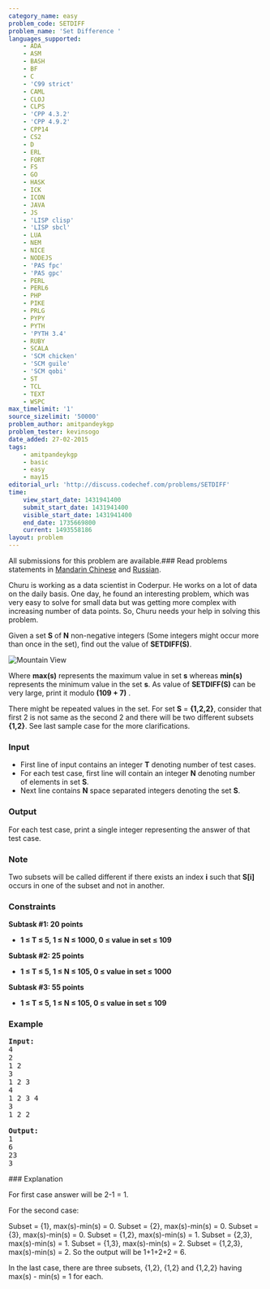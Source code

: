 ```yaml
---
category_name: easy
problem_code: SETDIFF
problem_name: 'Set Difference '
languages_supported:
    - ADA
    - ASM
    - BASH
    - BF
    - C
    - 'C99 strict'
    - CAML
    - CLOJ
    - CLPS
    - 'CPP 4.3.2'
    - 'CPP 4.9.2'
    - CPP14
    - CS2
    - D
    - ERL
    - FORT
    - FS
    - GO
    - HASK
    - ICK
    - ICON
    - JAVA
    - JS
    - 'LISP clisp'
    - 'LISP sbcl'
    - LUA
    - NEM
    - NICE
    - NODEJS
    - 'PAS fpc'
    - 'PAS gpc'
    - PERL
    - PERL6
    - PHP
    - PIKE
    - PRLG
    - PYPY
    - PYTH
    - 'PYTH 3.4'
    - RUBY
    - SCALA
    - 'SCM chicken'
    - 'SCM guile'
    - 'SCM qobi'
    - ST
    - TCL
    - TEXT
    - WSPC
max_timelimit: '1'
source_sizelimit: '50000'
problem_author: amitpandeykgp
problem_tester: kevinsogo
date_added: 27-02-2015
tags:
    - amitpandeykgp
    - basic
    - easy
    - may15
editorial_url: 'http://discuss.codechef.com/problems/SETDIFF'
time:
    view_start_date: 1431941400
    submit_start_date: 1431941400
    visible_start_date: 1431941400
    end_date: 1735669800
    current: 1493558186
layout: problem
---
```

All submissions for this problem are available.###  Read problems statements in [Mandarin Chinese](http://www.codechef.com/download/translated/MAY15/mandarin/SETDIFF.pdf) and [Russian](http://www.codechef.com/download/translated/MAY15/russian/SETDIFF.pdf).

Churu is working as a data scientist in Coderpur. He works on a lot of data on the daily basis. One day, he found an interesting problem, which was very easy to solve for small data but was getting more complex with increasing number of data points. So, Churu needs your help in solving this problem.

 Given a set **S** of **N** non-negative integers (Some integers might occur more than once in the set), find out the value of **SETDIFF(S)**.

![Mountain View](/download/extimages/accad1ef4ade08d05cd52ee301870624.png)

Where **max(s)** represents the maximum value in set **s** whereas **min(s)** represents the minimum value in the set **s**.
As value of  **SETDIFF(S)** can be very large, print it modulo  **(109 + 7)** .

There might be repeated values in the set. For set **S** = **{1,2,2}**, consider that first 2 is not same as the second 2 and there will be two different subsets **{1,2}**. See last sample case for the more clarifications.

### Input

- First line of input contains an integer **T** denoting number of test cases.
- For each test case, first line will contain an integer **N** denoting number of elements in set **S**.
- Next line contains **N** space separated integers denoting the set **S**.

### Output

For each test case, print a single integer representing the answer of that test case.

### Note

Two subsets will be called different if there exists an index **i** such that **S\[i\]** occurs in one of the subset and not in another.

### Constraints

**Subtask #1: 20 points**

- **1 ≤ T ≤ 5, 1 ≤ N ≤ 1000, 0 ≤ value in set ≤ 109**

**Subtask #2: 25 points**

- **1 ≤ T ≤ 5, 1 ≤ N ≤ 105, 0 ≤ value in set ≤ 1000**

**Subtask #3: 55 points**

- **1 ≤ T ≤ 5, 1 ≤ N ≤ 105, 0 ≤ value in set ≤ 109**

### Example

<pre><b>Input:</b>
4
2
1 2
3
1 2 3
4
1 2 3 4
3
1 2 2

<b>Output:</b>
1
6 
23
3
</pre>### Explanation

For first case answer will be 2-1 = 1.

For the second case:

Subset = {1}, max(s)-min(s) = 0.
Subset = {2}, max(s)-min(s) = 0.
Subset = {3}, max(s)-min(s) = 0.
Subset = {1,2}, max(s)-min(s) = 1.
Subset = {2,3}, max(s)-min(s) = 1.
Subset = {1,3}, max(s)-min(s) = 2.
Subset = {1,2,3}, max(s)-min(s) = 2.
So the output will be 1+1+2+2 = 6.

In the last case, there are three subsets, {1,2}, {1,2} and {1,2,2} having max(s) - min(s) = 1 for each.
